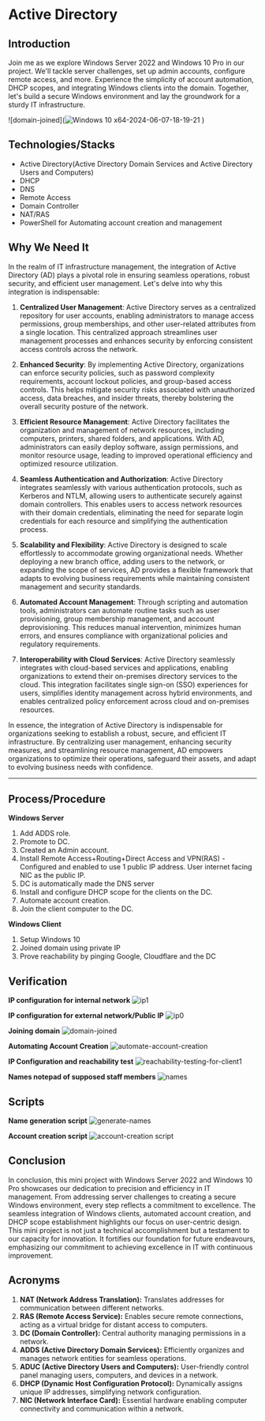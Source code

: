 # Active Directory

## Introduction
Join me as we explore Windows Server 2022 and Windows 10 Pro in our project. We'll tackle server challenges, set up admin accounts, configure remote access, and more. Experience the simplicity of account automation, DHCP scopes, and integrating Windows clients into the domain. Together, let's build a secure Windows environment and lay the groundwork for a sturdy IT infrastructure.

![domain-joined](![Windows 10 x64-2024-06-07-18-19-21](https://github.com/J-Soriano/ActiveDirectory/assets/78861887/8b8d09c9-b267-4e09-a856-fe821ebe98c6)
)



## Technologies/Stacks
- Active Directory(Active Directory Domain Services and Active Directory Users and Computers)
- DHCP
- DNS
- Remote Access
- Domain Controller
- NAT/RAS
- PowerShell for Automating account creation and management

## Why We Need It

In the realm of IT infrastructure management, the integration of Active Directory (AD) plays a pivotal role in ensuring seamless operations, robust security, and efficient user management. Let's delve into why this integration is indispensable:

1. **Centralized User Management**: Active Directory serves as a centralized repository for user accounts, enabling administrators to manage access permissions, group memberships, and other user-related attributes from a single location. This centralized approach streamlines user management processes and enhances security by enforcing consistent access controls across the network.

2. **Enhanced Security**: By implementing Active Directory, organizations can enforce security policies, such as password complexity requirements, account lockout policies, and group-based access controls. This helps mitigate security risks associated with unauthorized access, data breaches, and insider threats, thereby bolstering the overall security posture of the network.

3. **Efficient Resource Management**: Active Directory facilitates the organization and management of network resources, including computers, printers, shared folders, and applications. With AD, administrators can easily deploy software, assign permissions, and monitor resource usage, leading to improved operational efficiency and optimized resource utilization.

4. **Seamless Authentication and Authorization**: Active Directory integrates seamlessly with various authentication protocols, such as Kerberos and NTLM, allowing users to authenticate securely against domain controllers. This enables users to access network resources with their domain credentials, eliminating the need for separate login credentials for each resource and simplifying the authentication process.

5. **Scalability and Flexibility**: Active Directory is designed to scale effortlessly to accommodate growing organizational needs. Whether deploying a new branch office, adding users to the network, or expanding the scope of services, AD provides a flexible framework that adapts to evolving business requirements while maintaining consistent management and security standards.

6. **Automated Account Management**: Through scripting and automation tools, administrators can automate routine tasks such as user provisioning, group membership management, and account deprovisioning. This reduces manual intervention, minimizes human errors, and ensures compliance with organizational policies and regulatory requirements.

7. **Interoperability with Cloud Services**: Active Directory seamlessly integrates with cloud-based services and applications, enabling organizations to extend their on-premises directory services to the cloud. This integration facilitates single sign-on (SSO) experiences for users, simplifies identity management across hybrid environments, and enables centralized policy enforcement across cloud and on-premises resources.

In essence, the integration of Active Directory is indispensable for organizations seeking to establish a robust, secure, and efficient IT infrastructure. By centralizing user management, enhancing security measures, and streamlining resource management, AD empowers organizations to optimize their operations, safeguard their assets, and adapt to evolving business needs with confidence.

----

## Process/Procedure

**Windows Server**
1. Add ADDS role.
2. Promote to DC.
3. Created an Admin account.
4. Install Remote Access+Routing+Direct Access and VPN(RAS) - Configured and enabled to use 1 public IP address. User internet facing NIC as the public IP.
5. DC is automatically made the DNS server
6. Install and configure DHCP scope for the clients on the DC.
7. Automate account creation.
8. Join the client computer to the DC.

**Windows Client**
1. Setup Windows 10
2. Joined domain using private IP
3. Prove reachability by pinging Google, Cloudflare and the DC

## Verification
**IP configuration for internal network**
![ip1](https://github.com/rasheedjimoh/ActiveDirectory/assets/157264080/5721282f-42c6-432e-804a-d9d6122d1f73)


**IP configuration for external network/Public IP**
![ip0](https://github.com/rasheedjimoh/ActiveDirectory/assets/157264080/18b104f2-fc66-47d8-ad9e-862767d087a4)


**Joining domain**
![domain-joined](https://github.com/rasheedjimoh/ActiveDirectory/assets/157264080/4bf8b102-3950-4584-b6ac-0d4252d14096)


**Automating Account Creation**
![automate-account-creation](https://github.com/rasheedjimoh/ActiveDirectory/assets/157264080/13fa0a9e-4213-4aaa-a41d-9a515aa1f5c8)


**IP Configuration and reachability test**
![reachability-testing-for-client1](https://github.com/rasheedjimoh/ActiveDirectory/assets/157264080/864980c4-c740-4e10-94c5-c4bc124a47ff)


**Names notepad of supposed staff members**
![names](https://github.com/rasheedjimoh/ActiveDirectory/assets/157264080/0fa20f76-cf96-4b90-bdf8-801f052fdb55)


## Scripts

**Name generation script**
![generate-names](https://github.com/rasheedjimoh/ActiveDirectory/assets/157264080/8d57b221-ff37-4526-9e03-572977c7f6bf)

**Account creation script**
![account-creation script](https://github.com/rasheedjimoh/ActiveDirectory/assets/157264080/7549e2af-8fd7-4742-8fc2-76182f64c3fa)


## Conclusion
In conclusion, this mini project with Windows Server 2022 and Windows 10 Pro showcases our dedication to precision and efficiency in IT management. From addressing server challenges to creating a secure Windows environment, every step reflects a commitment to excellence. The seamless integration of Windows clients, automated account creation, and DHCP scope establishment highlights our focus on user-centric design. This mini project is not just a technical accomplishment but a testament to our capacity for innovation. It fortifies our foundation for future endeavours, emphasizing our commitment to achieving excellence in IT with continuous improvement.



## Acronyms
1. **NAT (Network Address Translation):** Translates addresses for communication between different networks.
2. **RAS (Remote Access Service):** Enables secure remote connections, acting as a virtual bridge for distant access to computers.
3. **DC (Domain Controller):** Central authority managing permissions in a network.
4. **ADDS (Active Directory Domain Services):** Efficiently organizes and manages network entities for seamless operations.
5. **ADUC (Active Directory Users and Computers):** User-friendly control panel managing users, computers, and devices in a network.
6. **DHCP (Dynamic Host Configuration Protocol):** Dynamically assigns unique IP addresses, simplifying network configuration.
7. **NIC (Network Interface Card):** Essential hardware enabling computer connectivity and communication within a network.
